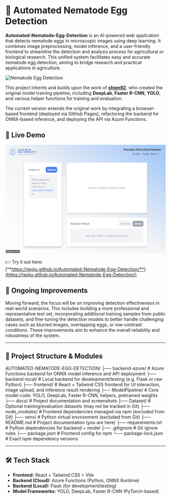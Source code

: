 # 🥚 Automated Nematode Egg Detection

**Automated-Nematode-Egg-Detection** is an AI-powered web application that detects nematode eggs in microscopic images using deep learning. It combines image preprocessing, model inference, and a user-friendly frontend to streamline the detection and analysis process for agricultural or biological research. This unified system facilitates easy and accurate nematode egg detection, aiming to bridge research and practical applications in agriculture.

![Nematode Egg Detection](./docs/image.png)

This project inherits and builds upon the work of [**shion92**](https://github.com/shion92), who created the original model training pipeline, including **DeepLab**, **Faster R-CNN**, **YOLO**, and various helper functions for training and evaluation.

The current version extends the original work by integrating a browser-based frontend (deployed via GitHub Pages), refactoring the backend for ONNX-based inference, and deploying the API via Azure Functions.

## 🔗 Live Demo

![HomePage Screenshot](/docs/home_screenshot.png)

👉 Try it out here:  
[**https://jwqiu.github.io/Automated-Nematode-Egg-Detection/**](https://jwqiu.github.io/Automated-Nematode-Egg-Detection/)

## 🔧 Ongoing Improvements

Moving forward, the focus will be on improving detection effectiveness in real-world scenarios. This includes building a more professional and representative test set, incorporating additional training samples from public datasets, and fine-tuning the detection models to better handle challenging cases such as blurred images, overlapping eggs, or low-contrast conditions. These improvements aim to enhance the overall reliability and robustness of the system.

---

## 🧩 Project Structure & Modules

AUTOMATED-NEMATODE-EGG-DETECTION/
├── backend-azure/        # Azure Functions backend for ONNX model inference and API deployment
├── backend-local/        # Local backend for development/testing (e.g. Flask or raw Python)
├── frontend/             # React + Tailwind CSS frontend for UI interaction, image upload, and inference result rendering
├── ModelPipeline/        # Core model code: YOLO, DeepLab, Faster R-CNN, helpers, pretrained weights
├── docs/                 # Project documentation and screenshots
├── Dataset/              # Optional training/evaluation datasets (may not be tracked in Git)
├── node_modules/         # Frontend dependencies managed via npm (excluded from Git)
├── venv/                 # Python virtual environment (excluded from Git)
├── README.md             # Project documentation (you are here)
├── requirements.txt      # Python dependencies for backend + model
├── .gitignore            # Git ignore rules
├── package.json          # Frontend config for npm
└── package-lock.json     # Exact npm dependency versions

---

## 🛠️ Tech Stack

- **Frontend:** React + Tailwind CSS + Vite
- **Backend (Cloud):** Azure Functions (Python, ONNX Runtime)
- **Backend (Local):** Flask (for development/testing)
- **Model Frameworks:** YOLO, DeepLab, Faster R-CNN (PyTorch-based)
